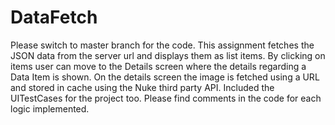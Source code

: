 # DataFetch
Please switch to master branch for the code.
This assignment fetches the JSON data from the server url and displays them as list items. By clicking on items user can move to the Details screen where the details regarding a Data Item is shown. 
On the details screen the image is fetched using a URL and stored in cache using the Nuke third party API.
Included the UITestCases for the project too.
Please find comments in the code for each logic implemented.

